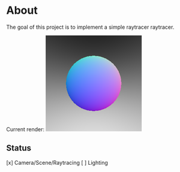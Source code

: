 # About

The goal of this project is to implement a simple raytracer raytracer.

Current render:
![](./output/sphere_normals.png)

## Status
[x] Camera/Scene/Raytracing
[ ] Lighting

